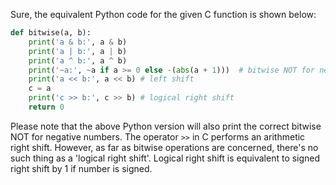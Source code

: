 Sure, the equivalent Python code for the given C function is shown below:

```python
def bitwise(a, b):
    print('a & b:', a & b)
    print('a | b:', a | b)
    print('a ^ b:', a ^ b)
    print('~a:', ~a if a >= 0 else -(abs(a + 1)))  # bitwise NOT for negative numbers is equivalent to signed right shift by 1
    print('a << b:', a << b) # left shift
    c = a
    print('c >> b:', c >> b) # logical right shift
    return 0
```
Please note that the above Python version will also print the correct bitwise NOT for negative numbers. The operator `>>` in C performs an arithmetic right shift. However, as far as bitwise operations are concerned, there's no such thing as a 'logical right shift'. Logical right shift is equivalent to signed right shift by 1 if number is signed.
